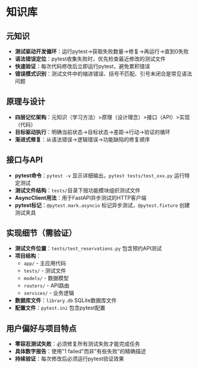 # 知识库

## 元知识
- **测试驱动开发循环**：运行pytest→获取失败数量→修复→再运行→直到0失败
- **语法错误定位**：pytest收集失败时，优先检查最近修改的测试文件
- **快速验证**：每次代码修改后立即运行pytest，避免累积错误
- **错误模式识别**：测试文件中的缩进错误、括号不匹配、引号未闭合是常见语法问题

## 原理与设计
- **四层记忆架构**：元知识（学习方法）>原理（设计理念）>接口（API）>实现（代码）
- **目标驱动执行**：明确当前状态→目标状态→差距→行动→验证的循环
- **渐进式修复**：从语法错误→逻辑错误→功能缺陷的修复顺序

## 接口与API
- **pytest命令**：`pytest -v` 显示详细输出，`pytest tests/test_xxx.py` 运行特定测试
- **测试文件结构**：`tests/`目录下按功能模块组织测试文件
- **AsyncClient用法**：用于FastAPI异步测试的HTTP客户端
- **pytest标记**：`@pytest.mark.asyncio` 标记异步测试，`@pytest.fixture` 创建测试夹具

## 实现细节（需验证）
- **测试文件位置**：`tests/test_reservations.py` 包含预约API测试
- **项目结构**：
  - `app/` - 主应用代码
  - `tests/` - 测试文件
  - `models/` - 数据模型
  - `routers/` - API路由
  - `services/` - 业务逻辑
- **数据库文件**：`library.db` SQLite数据库文件
- **配置文件**：`pytest.ini` 包含pytest配置

## 用户偏好与项目特点
- **零容忍测试失败**：必须修复所有测试失败才能完成任务
- **具体数字报告**：使用"1 failed"而非"有些失败"的精确描述
- **持续验证**：每次修改后必须运行pytest验证效果